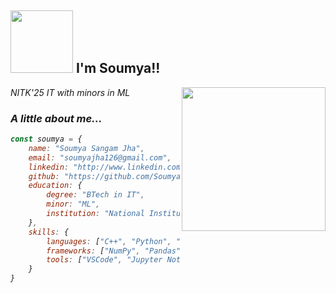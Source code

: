 <h2 ><img src="https://media.tenor.com/6aNDWPF18CkAAAAM/star-tamtl%C4%B1.gif" width="100"/> I'm Soumya!!</h2>
<img align='right' src="https://media.tenor.com/v3Kzb5rlFdgAAAAC/mochi-cute.gif" width="230">
<p ><em>NITK'25 IT with minors in ML 
</p>


###  A little about me... 

```javascript
const soumya = {
    name: "Soumya Sangam Jha",
    email: "soumyajha126@gmail.com",
    linkedin: "http://www.linkedin.com/in/soumyasj",
    github: "https://github.com/SoumyaSJha",
    education: {
        degree: "BTech in IT",
        minor: "ML",
        institution: "National Institute of Technology Karnataka (NITK)"
    },
    skills: {
        languages: ["C++", "Python", "C", "Java", "SQL","HTML","CSS"],
        frameworks: ["NumPy", "Pandas", "Matplotlib", "Keras", "TensorFlow", "Long Short Term Memory (LSTM) Network", "Autoencoders"],
        tools: ["VSCode", "Jupyter Notebook", "Kaggle", "Google Colab", "MySQL"]
    }
}
```

